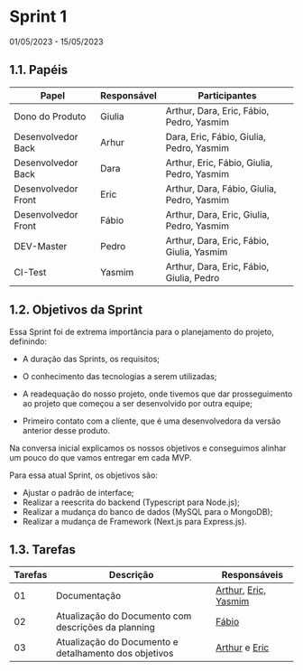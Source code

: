# Sprint 1
01/05/2023 - 15/05/2023


## 1.1. Papéis
<!-- Papeis que cada membro exerceu durante essa sprint -->
Papel | Responsável | Participantes
----- | ----------- | -------------
Dono do Produto | Giulia | Arthur, Dara, Eric, Fábio, Pedro, Yasmim
Desenvolvedor Back | Arhur | Dara, Eric, Fábio, Giulia, Pedro, Yasmim
Desenvolvedor Back | Dara | Arthur, Eric, Fábio, Giulia, Pedro, Yasmim
Desenvolvedor Front| Eric | Arthur, Dara, Fábio, Giulia, Pedro, Yasmim
Desenvolvedor Front| Fábio | Arthur, Dara, Eric, Giulia, Pedro, Yasmim
DEV-Master| Pedro | Arthur, Dara, Eric, Fábio, Giulia, Yasmim
CI-Test| Yasmim | Arthur, Dara, Eric, Fábio, Giulia, Pedro

## 1.2. Objetivos da Sprint
<!-- descrever de forma geral o objetivo da sprint -->
  Essa Sprint foi de extrema importância para o planejamento do projeto, definindo: 

  - A duração das Sprints, os requisitos;

  - O conhecimento das tecnologias a serem utilizadas;

  - A readequação do nosso projeto, onde tivemos que dar prosseguimento ao projeto que começou a ser desenvolvido por outra equipe;
  - Primeiro contato com a cliente, que é uma  desenvolvedora da versão anterior desse produto. 

Na conversa inicial explicamos os nossos objetivos e conseguimos alinhar um pouco do que vamos entregar em cada MVP.

Para essa atual Sprint, os objetivos são:

-   Ajustar o padrão de interface;
-   Realizar a reescrita do backend (Typescript para Node.js);
-   Realizar a mudança do banco de dados (MySQL para o MongoDB);
-   Realizar a mudança de Framework (Next.js para Express.js).

## 1.3. Tarefas
<!-- descrever as issues que definimos para essa sprint e alocar um responsavel por ela -->
Tarefas | Descrição | Responsáveis
------ | --------- | -----------
01 | Documentação | [Arthur](https://github.com/Arthrok), [Eric](https://github.com/ericbky), [Yasmim](https://github.com/yaskisoba)|
02 | Atualização do Documento com descrições da planning | [Fábio](https://github.com/fabioaletorres)|
03 | Atualização do Documento e detalhamento dos objetivos | [Arthur](https://github.com/Arthrok) e [Eric](https://github.com/ericbky)|
